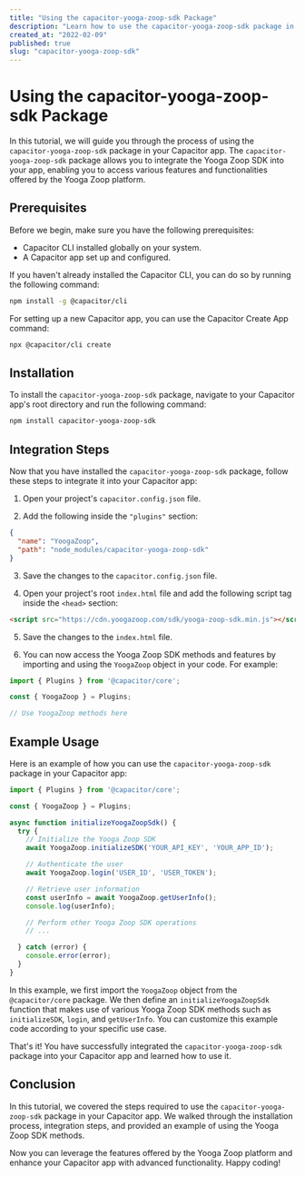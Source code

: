 ```yaml
---
title: "Using the capacitor-yooga-zoop-sdk Package"
description: "Learn how to use the capacitor-yooga-zoop-sdk package in your Capacitor app."
created_at: "2022-02-09"
published: true
slug: "capacitor-yooga-zoop-sdk"
---
```


# Using the capacitor-yooga-zoop-sdk Package

In this tutorial, we will guide you through the process of using the `capacitor-yooga-zoop-sdk` package in your Capacitor app. The `capacitor-yooga-zoop-sdk` package allows you to integrate the Yooga Zoop SDK into your app, enabling you to access various features and functionalities offered by the Yooga Zoop platform.

## Prerequisites

Before we begin, make sure you have the following prerequisites:

- Capacitor CLI installed globally on your system.
- A Capacitor app set up and configured.

If you haven't already installed the Capacitor CLI, you can do so by running the following command:

```bash
npm install -g @capacitor/cli
```

For setting up a new Capacitor app, you can use the Capacitor Create App command:

```bash
npx @capacitor/cli create
```

## Installation

To install the `capacitor-yooga-zoop-sdk` package, navigate to your Capacitor app's root directory and run the following command:

```bash
npm install capacitor-yooga-zoop-sdk
```

## Integration Steps

Now that you have installed the `capacitor-yooga-zoop-sdk` package, follow these steps to integrate it into your Capacitor app:

1. Open your project's `capacitor.config.json` file.

2. Add the following inside the `"plugins"` section:

```json
{
  "name": "YoogaZoop",
  "path": "node_modules/capacitor-yooga-zoop-sdk"
}
```

3. Save the changes to the `capacitor.config.json` file.

4. Open your project's root `index.html` file and add the following script tag inside the `<head>` section:

```html
<script src="https://cdn.yoogazoop.com/sdk/yooga-zoop-sdk.min.js"></script>
```

5. Save the changes to the `index.html` file.

6. You can now access the Yooga Zoop SDK methods and features by importing and using the `YoogaZoop` object in your code. For example:

```javascript
import { Plugins } from '@capacitor/core';

const { YoogaZoop } = Plugins;

// Use YoogaZoop methods here
```

## Example Usage

Here is an example of how you can use the `capacitor-yooga-zoop-sdk` package in your Capacitor app:

```javascript
import { Plugins } from '@capacitor/core';

const { YoogaZoop } = Plugins;

async function initializeYoogaZoopSdk() {
  try {
    // Initialize the Yooga Zoop SDK
    await YoogaZoop.initializeSDK('YOUR_API_KEY', 'YOUR_APP_ID');

    // Authenticate the user
    await YoogaZoop.login('USER_ID', 'USER_TOKEN');

    // Retrieve user information
    const userInfo = await YoogaZoop.getUserInfo();
    console.log(userInfo);

    // Perform other Yooga Zoop SDK operations
    // ...

  } catch (error) {
    console.error(error);
  }
}
```

In this example, we first import the `YoogaZoop` object from the `@capacitor/core` package. We then define an `initializeYoogaZoopSdk` function that makes use of various Yooga Zoop SDK methods such as `initializeSDK`, `login`, and `getUserInfo`. You can customize this example code according to your specific use case.

That's it! You have successfully integrated the `capacitor-yooga-zoop-sdk` package into your Capacitor app and learned how to use it.

## Conclusion

In this tutorial, we covered the steps required to use the `capacitor-yooga-zoop-sdk` package in your Capacitor app. We walked through the installation process, integration steps, and provided an example of using the Yooga Zoop SDK methods.

Now you can leverage the features offered by the Yooga Zoop platform and enhance your Capacitor app with advanced functionality. Happy coding!